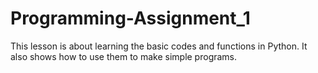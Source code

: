# Programming-Assignment_1
This lesson is about learning the basic codes and functions in Python. It also shows how to use them to make simple programs.
